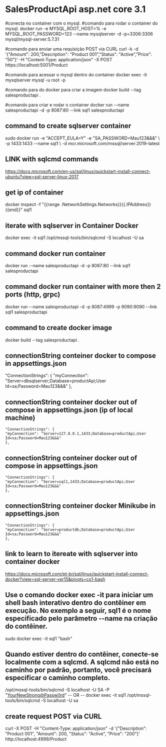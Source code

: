 # SalesProductApi asp.net core 3.1 

#conecta no container com o mysql.
#comando para rodar o container do mysql.
docker run -e MYSQL_ROOT_HOST=% -e MYSQL_ROOT_PASSWORD=123 --name mysqlserver -d -p=3306:3306 mysql/mysql-server:5.7.31

#comando para enviar uma requisição POST via CURL
curl -k -d '{"Amount": 200,"Description": "Product 001","Status": "Active","Price": "50"}' -H "Content-Type: application/json" -X POST https://localhost:5001/Product


#comando para acessar o mysql dentro do container
docker exec -it mysqlserver mysql -u root -p

#comando para do docker para criar a imagem
docker build --tag salesproductapi .

#comando para criar e rodar o container
docker run --name salesproductapi -d -p 8087:80 --link sql1 salesproductapi

## command to create sqlserver container
sudo docker run -e "ACCEPT_EULA=Y" -e "SA_PASSWORD=Mau123&&&" \ -p 1433:1433 --name sql1 \ -d mcr.microsoft.com/mssql/server:2019-latest

## LINK with sqlcmd commands
https://docs.microsoft.com/en-us/sql/linux/quickstart-install-connect-ubuntu?view=sql-server-linux-2017

## get ip of container
docker inspect -f "{{range .NetworkSettings.Networks}}{{.IPAddress}}{{end}}" sql1

## iterate with sqlserver in Container Docker
docker exec -it sql1 /opt/mssql-tools/bin/sqlcmd -S localhost -U sa

## command docker run container 
docker run --name salesproductapi -d -p 8087:80 --link sql1 salesproductapi

## command docker run container with more then 2 ports (http, grpc)
docker run --name salesproductapi -d -p 8087:4999 -p 9090:9090 --link sql1 salesproductapi

## command to create docker image 
docker build --tag salesproductapi .


## connectionString conteiner docker to compose in appsettings.json

  "ConnectionStrings": {
    "myConnection": "Server=dbsqlserver;Database=productApi;User Id=sa;Password=Mau123&&&"
    },


 ## connectionString conteiner docker out of compose in appsettings.json (ip of local machine)

    "ConnectionStrings": {
    "myConnection": "Server=127.0.0.1,1433;Database=productApi;User Id=sa;Password=Mau123&&&"
    },

## connectionString conteiner docker out of compose in appsettings.json 
    "ConnectionStrings": {
    "myConnection": "Server=sql1,1433;Database=productApi;User Id=sa;Password=Mau123&&&"
    },


## connectionString conteiner docker Minikube in appsettings.json 
    "ConnectionStrings": {
    "myConnection": "Server=productdb;Database=productApi;User Id=sa;Password=Mau123&&&"
    },


## link to learn to itereate with sqlserver into container docker    
https://docs.microsoft.com/pt-br/sql/linux/quickstart-install-connect-docker?view=sql-server-ver15&pivots=cs1-bash

## Use o comando docker exec -it para iniciar um shell bash interativo dentro do contêiner em execução. No exemplo a seguir, sql1 é o nome especificado pelo parâmetro --name na criação do contêiner.
sudo docker exec -it sql1 "bash"

## Quando estiver dentro do contêiner, conecte-se localmente com a sqlcmd. A sqlcmd não está no caminho por padrão, portanto, você precisará especificar o caminho completo.
 /opt/mssql-tools/bin/sqlcmd -S localhost -U SA -P "<YourNewStrong@Passw0rd>"
  -- OR --
 docker exec -it sql1 /opt/mssql-tools/bin/sqlcmd -S localhost -U sa

 

## create request POST via CURL
 curl -X POST -H "Content-Type: application/json" -d '{"Description": "Product 001", "Amount": 200, "Status": "Active", "Price": "200"}' http://localhost:4999/Product


 


